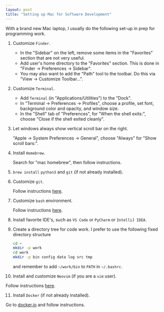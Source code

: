 ```yaml
---
layout: post
title: "Setting up Mac for Software Development"
---
```


With a brand new Mac laptop, I usually do the following set-up in prep for programming work.

1. Customize `Finder`.

   - In the "Sidebar" on the left, remove some items in the "Favorites" section that are not very useful.
   - Add user's home directory to the "Favorites" section. This is done in "Finder -> Preferences -> Sidebar".
   - You may also want to add the "Path" tool to the toolbar. Do this via "View -> Customize Toolbar...".

2. Customize `Terminal`.

   - Add `Terminal` (in "Applications/Utilities") to the "Dock".
   - In "Terminal -> Preferences -> Profiles", choose a profile, set font, background color and opacity, and window size.
   - In the "Shell" tab of "Preferences", for "When the shell exits:", choose "Close if the shell exited cleanly".

3. Let windows always show vertical scroll bar on the right.

   "Apple -> System Preferences -> General", choose "Always" for "Show scroll bars:".

4. Install `Homebrew`.

   Search for "mac homebrew", then follow instructions.

5. `brew install` `python3` and `git` (if not already installed).

6. Customize `git`.

   Follow instructions [here](https://github.com/zpz/linux/tree/master/git).


7. Customize `bash` environment.

   Follow instructions [here](https://github.com/zpz/linux/tree/master/bash).


8. Install favorite IDE's, such as `VS Code` or `PyCharm` or `IntelliJ IDEA`.

9. Create a directory tree for code work. I prefer to use the following fixed directory structure

    ```sh
    cd ~
    mkdir -p work
    cd work
    mkdir -p bin config data log src tmp
    ```

    and remember to add `~/work/bin` to `PATH` in `~/.bashrc`.

10. Install and customize `Neovim` (if you are a `vim` user).

   Follow instructions [here](https://github.com/zpz/linux/tree/master/neovim).

11. Install `Docker` (if not already installed).

   Go to [docker.io](https://www.docker.io) and follow instructions.
